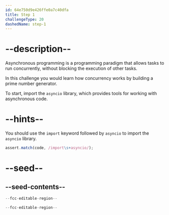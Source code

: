 ```yaml
---
id: 64e750d9e426ffe0a7c40dfa
title: Step 1
challengeType: 20
dashedName: step-1
---
```


# --description--

Asynchronous programming is a programming paradigm that allows tasks to run concurrently, without blocking the execution of other tasks.

In this challenge you would learn how concurrency works by building a prime number generator.

To start, import the `asyncio` library, which provides tools for working with asynchronous code.

# --hints--

You should use the `import` keyword followed by `asyncio` to import the `asyncio` library.

```js
assert.match(code, /import\s+asyncio/);
```

# --seed--

## --seed-contents--

```py
--fcc-editable-region--

--fcc-editable-region--
```
